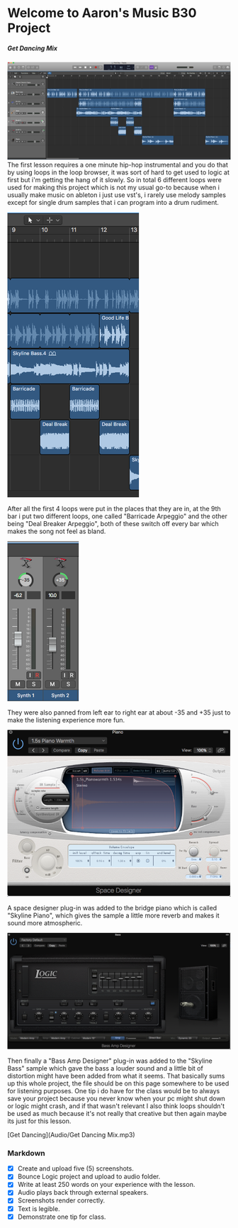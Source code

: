# Welcome to Aaron's Music B30 Project
##### Get Dancing Mix
![overview](/Images/Screenshot2.png)
The first lesson requires a one minute hip-hop instrumental and you do that by using loops in the loop browser, it was sort of hard to get used to logic at first but i'm getting the hang of it slowly. So in total 6 different loops were used for making this project which is not my usual go-to because when i usually make music on ableton i just use vst's, i rarely use melody samples except for single drum samples that i can program into a drum rudiment.

![overview](/Images/Screenshot1.png)

After all the first 4 loops were put in the places that they are in, at the 9th bar i put two different loops, one called "Barricade Arpeggio" and the other being "Deal Breaker Arpeggio", both of these switch off every bar which makes the song not feel as bland.

![overview](/Images/Screenshot3.png)

They were also panned from left ear to right ear at about -35 and +35 just to make the listening experience more fun.

![overview](/Images/Screenshot4.png)

A space designer plug-in was added to the bridge piano which is called "Skyline Piano", which gives the sample a little more reverb and makes it sound more atmospheric.

![overview](/Images/Screenshot5.png)

Then finally a "Bass Amp Designer" plug-in was added to the "Skyline Bass" sample which gave the bass a louder sound and a little bit of distortion might have been added from what it seems. That basically sums up this whole project, the file should be on this page somewhere to be used for listening purposes. One tip i do have for the class would be to always save your project because you never know when your pc might shut down or logic might crash, and if that wasn't relevant I also think loops shouldn't be used as much because it's not really that creative but then again maybe its just for this lesson. 

[Get Dancing](Audio/Get Dancing Mix.mp3)

### Markdown
- [x] Create and upload five (5) screenshots.
- [x] Bounce Logic project and upload to audio folder.
- [x] Write at least 250 words on your experience with the lesson.
- [x] Audio plays back through external speakers.
- [x] Screenshots render correctly.
- [x] Text is legible.
- [x] Demonstrate one tip for class.
